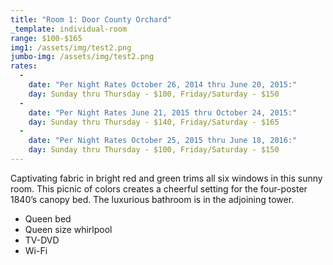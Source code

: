 ```yaml
---
title: "Room 1: Door County Orchard"
_template: individual-room
range: $100-$165
img1: /assets/img/test2.png
jumbo-img: /assets/img/test2.png
rates:
  -
    date: "Per Night Rates October 26, 2014 thru June 20, 2015:"
    day: Sunday thru Thursday - $100, Friday/Saturday - $150
  -
    date: "Per Night Rates June 21, 2015 thru October 24, 2015:"
    day: Sunday thru Thursday - $140, Friday/Saturday - $165
  -
    date: "Per Night Rates October 25, 2015 thru June 18, 2016:"
    day: Sunday thru Thursday - $100, Friday/Saturday - $150
---
```


Captivating fabric in bright red and green trims all six windows in this sunny room. This picnic of colors creates a cheerful setting for the four-poster 1840’s canopy bed. The luxurious bathroom is in the adjoining tower.
<div class="amenities">
  <ul class="amenities">
    <li>Queen bed</li>
    <li>Queen size whirlpool</li>
    <li>TV-DVD</li>
    <li>Wi-Fi</li>
  </ul>
</div>
